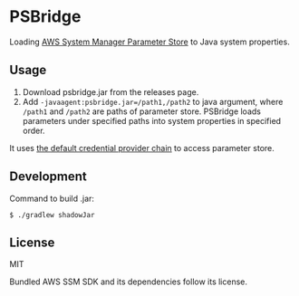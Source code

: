 # PSBridge

Loading [AWS System Manager Parameter Store](https://docs.aws.amazon.com/systems-manager/latest/userguide/systems-manager-paramstore.html) to Java system properties.

## Usage

1. Download psbridge.jar from the releases page.
1. Add `-javaagent:psbridge.jar=/path1,/path2` to java argument, where `/path1` and `/path2` are paths of parameter store.
PSBridge loads parameters under specified paths into system properties in specified order.

It uses [the default credential provider chain](https://docs.aws.amazon.com/sdk-for-java/v1/developer-guide/credentials.html) to access parameter store.

## Development

Command to build .jar:

```
$ ./gradlew shadowJar
```

## License

MIT

Bundled AWS SSM SDK and its dependencies follow its license.
